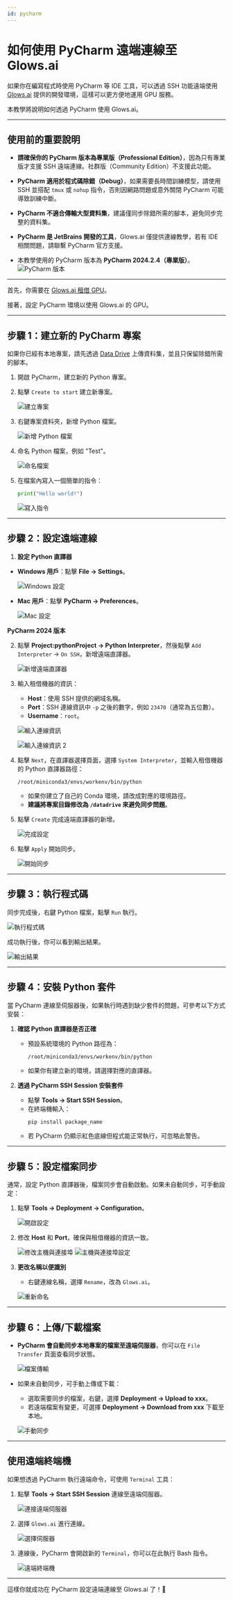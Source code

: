 ```yaml
---
id: pycharm
---
```


# 如何使用 PyCharm 遠端連線至 Glows.ai

如果你在編寫程式時使用 PyCharm 等 IDE 工具，可以透過 SSH 功能遠端使用 [Glows.ai](https://glows.ai) 提供的開發環境，這樣可以更方便地運用 GPU 服務。

本教學將說明如何透過 PyCharm 使用 Glows.ai。

---

## **使用前的重要說明**

- **請確保你的 PyCharm 版本為專業版（Professional Edition）**，因為只有專業版才支援 SSH 遠端連線。社群版（Community Edition）不支援此功能。

- **PyCharm 適用於程式碼除錯（Debug）**，如果需要長時間訓練模型，請使用 SSH 並搭配 `tmux` 或 `nohup` 指令，否則因網路問題或意外關閉 PyCharm 可能導致訓練中斷。

- **PyCharm 不適合傳輸大型資料集**，建議僅同步除錯所需的腳本，避免同步完整的資料集。

- **PyCharm 是 JetBrains 開發的工具**，Glows.ai 僅提供連線教學，若有 IDE 相關問題，請聯繫 PyCharm 官方支援。

- 本教學使用的 PyCharm 版本為 **PyCharm 2024.2.4（專業版）**。
  ![PyCharm 版本](../../../../tutorials-images/02.PyCharm/01.PyCharm.PNG)

---

首先，你需要在 [Glows.ai 租借 GPU](https://platform.glows.ai/create)。

接著，設定 PyCharm 環境以使用 Glows.ai 的 GPU。

---

## **步驟 1：建立新的 PyCharm 專案**

如果你已經有本地專案，請先透過 [Data Drive](https://platform.glows.ai/data) 上傳資料集，並且只保留除錯所需的腳本。

1. 開啟 PyCharm，建立新的 Python 專案。
2. 點擊 `Create to start` 建立新專案。

   ![建立專案](../../../../tutorials-images/02.PyCharm/02.Create2Start.PNG)

3. 右鍵專案資料夾，新增 Python 檔案。

   ![新增 Python 檔案](../../../../tutorials-images/02.PyCharm/03.CreateNewFile.PNG)

4. 命名 Python 檔案，例如 "Test"。

   ![命名檔案](../../../../tutorials-images/02.PyCharm/04.NametheFile.png)

5. 在檔案內寫入一個簡單的指令：

   ```python
   print("Hello world!")
   ```

   ![寫入指令](../../../../tutorials-images/02.PyCharm/05.SimpleCommand.png)

---

## **步驟 2：設定遠端連線**

1. **設定 Python 直譯器**

- **Windows 用戶**：點擊 **File -> Settings**。

  ![Windows 設定](../../../../tutorials-images/02.PyCharm/06.WindowsUser.png)

- **Mac 用戶**：點擊 **PyCharm -> Preferences**。

  ![Mac 設定](../../../../tutorials-images/02.PyCharm/07.MacUser.png)

**PyCharm 2024 版本**

2. 點擊 **Project:pythonProject -> Python Interpreter**，然後點擊 `Add Interpreter` -> `On SSH`，新增遠端直譯器。

   ![新增遠端直譯器](../../../../tutorials-images/02.PyCharm/08.NewRemoteInterpreter.png)

3. 輸入租借機器的資訊：

   - **Host**：使用 SSH 提供的網域名稱。
   - **Port**：SSH 連線資訊中 `-p` 之後的數字，例如 `23470`（通常為五位數）。
   - **Username**：`root`。

   ![輸入連線資訊](../../../../tutorials-images/02.PyCharm/09.Detail1.png)

   ![輸入連線資訊 2](../../../../tutorials-images/02.PyCharm/10.Detail2.png)

4. 點擊 `Next`，在直譯器選擇頁面，選擇 `System Interpreter`，並輸入租借機器的 Python 直譯器路徑：

   ```
   /root/miniconda3/envs/workenv/bin/python
   ```

   - 如果你建立了自己的 Conda 環境，請改成對應的環境路徑。
   - **建議將專案目錄修改為 `/datadrive` 來避免同步問題**。

5. 點擊 `Create` 完成遠端直譯器的新增。

   ![完成設定](../../../../tutorials-images/02.PyCharm/11.AddRemoteInterpreter.png)

6. 點擊 `Apply` 開始同步。

   ![開始同步](../../../../tutorials-images/02.PyCharm/12.StartSynchronization.png)

---

## **步驟 3：執行程式碼**

同步完成後，右鍵 Python 檔案，點擊 `Run` 執行。

![執行程式碼](../../../../tutorials-images/02.PyCharm/13.ExcuteFile.png)

成功執行後，你可以看到輸出結果。

![輸出結果](../../../../tutorials-images/02.PyCharm/14.Results.png)

---

## **步驟 4：安裝 Python 套件**

當 PyCharm 連線至伺服器後，如果執行時遇到缺少套件的問題，可參考以下方式安裝：

1. **確認 Python 直譯器是否正確**

   - 預設系統環境的 Python 路徑為：
     ```
     /root/miniconda3/envs/workenv/bin/python
     ```
   - 如果你有建立新的環境，請選擇對應的直譯器。

2. **透過 PyCharm SSH Session 安裝套件**
   - 點擊 **Tools -> Start SSH Session**。
   - 在終端機輸入：
     ```bash
     pip install package_name
     ```
   - 若 PyCharm 仍顯示紅色底線但程式能正常執行，可忽略此警告。

---

## **步驟 5：設定檔案同步**

通常，設定 Python 直譯器後，檔案同步會自動啟動。如果未自動同步，可手動設定：

1. 點擊 **Tools -> Deployment -> Configuration**。

   ![開啟設定](../../../../tutorials-images/02.PyCharm/15.Configuration.png)

2. 修改 **Host** 和 **Port**，確保與租借機器的資訊一致。

   ![修改主機與連接埠](../../../../tutorials-images/02.PyCharm/16.Root%20Path.png)
   ![主機與連接埠設定](../../../../tutorials-images/02.PyCharm/17.HostandPort.png)

3. **更改名稱以便識別**

   - 右鍵連線名稱，選擇 `Rename`，改為 `Glows.ai`。

   ![重新命名](../../../../tutorials-images/02.PyCharm/18.Rename.png)

---

## **步驟 6：上傳/下載檔案**

- **PyCharm 會自動同步本地專案的檔案至遠端伺服器**，你可以在 `File Transfer` 頁面查看同步狀態。

  ![檔案傳輸](../../../../tutorials-images/02.PyCharm/19.FileTransfer.png)

- 如果未自動同步，可手動上傳或下載：

  - 選取需要同步的檔案，右鍵，選擇 **Deployment -> Upload to xxx**。
  - 若遠端檔案有變更，可選擇 **Deployment -> Download from xxx** 下載至本地。

  ![手動同步](../../../../tutorials-images/02.PyCharm/20.SyncManually.png)

---

## **使用遠端終端機**

如果想透過 PyCharm 執行遠端命令，可使用 `Terminal` 工具：

1. 點擊 **Tools -> Start SSH Session** 連線至遠端伺服器。

   ![連接遠端伺服器](../../../../tutorials-images/02.PyCharm/21.Connect2RemoteServer.png)

2. 選擇 `Glows.ai` 進行連線。

   ![選擇伺服器](../../../../tutorials-images/02.PyCharm/22.Connect.png)

3. 連線後，PyCharm 會開啟新的 `Terminal`，你可以在此執行 Bash 指令。

   ![遠端終端機](../../../../tutorials-images/02.PyCharm/23.NewTerminal.png)

---

這樣你就成功在 PyCharm 設定遠端連線至 Glows.ai 了！🚀
